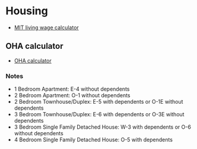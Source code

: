 # Housing

- [MIT living wage calculator](https://livingwage.mit.edu/metros/12420)

## OHA calculator
- [OHA calculator](https://www.defensetravel.dod.mil/site/ohaCalc.cfm)

### Notes

- 1 Bedroom Apartment: E-4 without dependents
- 2 Bedroom Apartment: O-1 without dependents
- 2 Bedroom Townhouse/Duplex: E-5 with dependents or O-1E without dependents
- 3 Bedroom Townhouse/Duplex: E-6 with dependents or O-3E without dependents
- 3 Bedroom Single Family Detached House: W-3 with dependents or O-6 without dependents
- 4 Bedroom Single Family Detached House: O-5 with dependents
